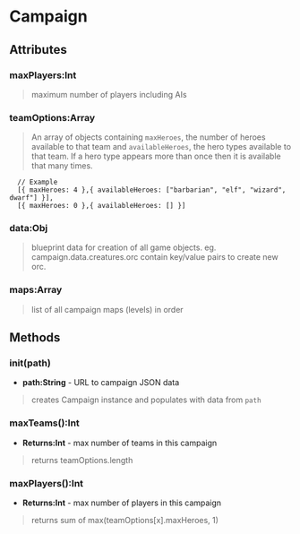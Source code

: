# Campaign



## Attributes

### maxPlayers:Int
> maximum number of players including AIs

### teamOptions:Array
> An array of objects containing `maxHeroes`, the number of heroes available to that team and `availableHeroes`, the hero types available to that team. If a hero type appears more than once then it is available that many times.
> 

```
  // Example
  [{ maxHeroes: 4 },{ availableHeroes: ["barbarian", "elf", "wizard", dwarf"] }],
  [{ maxHeroes: 0 },{ availableHeroes: [] }]
```

### data:Obj
> blueprint data for creation of all game objects. eg. campaign.data.creatures.orc contain key/value pairs to create new orc.

### maps:Array
> list of all campaign maps (levels) in order



## Methods

### init(path)
- **path:String** - URL to campaign JSON data

> creates Campaign instance and populates with data from `path`

### maxTeams():Int
- **Returns:Int** - max number of teams in this campaign

> returns teamOptions.length

### maxPlayers():Int
- **Returns:Int** - max number of players in this campaign

> returns sum of max(teamOptions[x].maxHeroes, 1)
